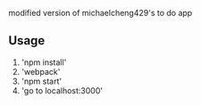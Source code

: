 modified version of michaelcheng429's to do app

## Usage
1. 'npm install'
2. 'webpack'
3. 'npm start'
4. 'go to localhost:3000'



